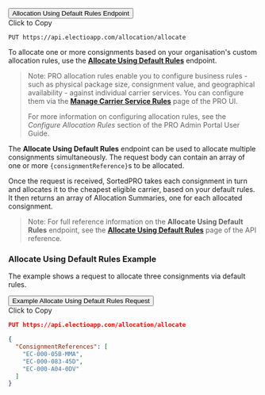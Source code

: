 <div class="tab">
    <button class="staticTabButton">Allocation Using Default Rules Endpoint</button>
    <div class="copybutton" onclick="CopyToClipboard('allocationUDREndpoint')">Click to Copy</div>
</div>

<div id="allocationUDREndpoint" class="staticTabContent" onclick="CopyToClipboard('allocationUDREndpoint')">

```
PUT https://api.electioapp.com/allocation/allocate
```

</div>

To allocate one or more consignments based on your organisation's custom allocation rules, use the **[Allocate Using Default Rules](https://docs.electioapp.com/#/api/AllocateUsingDefaultRules)** endpoint.

> <span class="note-header">Note:</span>
> PRO allocation rules enable you to configure business rules - such as physical package size, consignment value, and geographical availability - against individual carrier services. You can configure them via the  <a href="https://www.electioapp.com/Configuration/EditCarrierService/acceptanceTestCarrier_f8fe"><strong>Manage Carrier Service Rules</strong></a> page of the PRO UI. 
>  
> For more information on configuring allocation rules, see the _Configure Allocation Rules_ section of the PRO Admin Portal User Guide.

The **Allocate Using Default Rules** endpoint can be used to allocate multiple consignments simultaneously. The request body can contain an array of one or more `{consignmentReference}`s to be allocated. 

Once the request is received, SortedPRO takes each consignment in turn and allocates it to the cheapest eligible carrier, based on your default rules. It then returns an array of Allocation Summaries, one for each allocated consignment. 

> <span class="note-header">Note:</span>
>  For full reference information on the <strong>Allocate Using Default Rules</strong> endpoint, see the <strong><a href="https://docs.electioapp.com/#/api/AllocateUsingDefaultRules">Allocate Using Default Rules</a></strong> page of the API reference. 

### Allocate Using Default Rules Example

The example shows a request to allocate three consignments via default rules. 

<div class="tab">
    <button class="staticTabButton">Example Allocate Using Default Rules Request</button>
    <div class="copybutton" onclick="CopyToClipboard('allocationUDRRequest')">Click to Copy</div>
</div>

<div id="allocationUDRRequest" class="staticTabContent" onclick="CopyToClipboard('allocationUDRRequest')">

```json
PUT https://api.electioapp.com/allocation/allocate

{
  "ConsignmentReferences": [
    "EC-000-05B-MMA",
    "EC-000-083-45D",
    "EC-000-A04-0DV"
  ]
}
```

</div>
